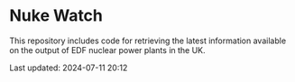 # Nuke Watch

This repository includes code for retrieving the latest information available on the output of EDF nuclear power plants in the UK.

Last updated: 2024-07-11 20:12